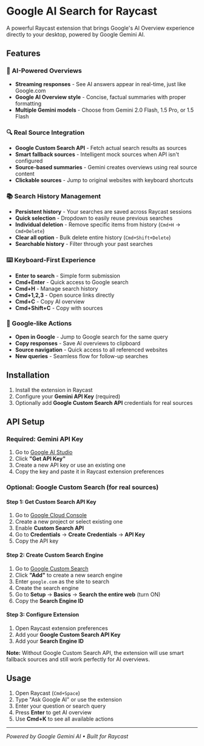 # Google AI Search for Raycast

A powerful Raycast extension that brings Google's AI Overview experience directly to your desktop, powered by Google Gemini AI.

## Features

### 🤖 AI-Powered Overviews
- **Streaming responses** - See AI answers appear in real-time, just like Google.com
- **Google AI Overview style** - Concise, factual summaries with proper formatting
- **Multiple Gemini models** - Choose from Gemini 2.0 Flash, 1.5 Pro, or 1.5 Flash

### 🔍 Real Source Integration
- **Google Custom Search API** - Fetch actual search results as sources
- **Smart fallback sources** - Intelligent mock sources when API isn't configured
- **Source-based summaries** - Gemini creates overviews using real source content
- **Clickable sources** - Jump to original websites with keyboard shortcuts

### 📚 Search History Management
- **Persistent history** - Your searches are saved across Raycast sessions
- **Quick selection** - Dropdown to easily reuse previous searches
- **Individual deletion** - Remove specific items from history (`Cmd+H` → `Cmd+Delete`)
- **Clear all option** - Bulk delete entire history (`Cmd+Shift+Delete`)
- **Searchable history** - Filter through your past searches

### ⌨️ Keyboard-First Experience
- **Enter to search** - Simple form submission
- **Cmd+Enter** - Quick access to Google search
- **Cmd+H** - Manage search history
- **Cmd+1,2,3** - Open source links directly
- **Cmd+C** - Copy AI overview
- **Cmd+Shift+C** - Copy with sources

### 🎯 Google-like Actions
- **Open in Google** - Jump to Google search for the same query
- **Copy responses** - Save AI overviews to clipboard
- **Source navigation** - Quick access to all referenced websites
- **New queries** - Seamless flow for follow-up searches

## Installation

1. Install the extension in Raycast
2. Configure your **Gemini API Key** (required)
3. Optionally add **Google Custom Search API** credentials for real sources

## API Setup

### Required: Gemini API Key

1. Go to [Google AI Studio](https://aistudio.google.com)
2. Click **"Get API Key"**
3. Create a new API key or use an existing one
4. Copy the key and paste it in Raycast extension preferences

### Optional: Google Custom Search (for real sources)

#### Step 1: Get Custom Search API Key
1. Go to [Google Cloud Console](https://console.cloud.google.com)
2. Create a new project or select existing one
3. Enable **Custom Search API**
4. Go to **Credentials** → **Create Credentials** → **API Key**
5. Copy the API key

#### Step 2: Create Custom Search Engine
1. Go to [Google Custom Search](https://cse.google.com/cse/)
2. Click **"Add"** to create a new search engine
3. Enter `google.com` as the site to search
4. Create the search engine
5. Go to **Setup** → **Basics** → **Search the entire web** (turn ON)
6. Copy the **Search Engine ID**

#### Step 3: Configure Extension
1. Open Raycast extension preferences
2. Add your **Google Custom Search API Key**
3. Add your **Search Engine ID**

**Note:** Without Google Custom Search API, the extension will use smart fallback sources and still work perfectly for AI overviews.

## Usage

1. Open Raycast (`Cmd+Space`)
2. Type "Ask Google AI" or use the extension
3. Enter your question or search query
4. Press **Enter** to get AI overview
5. Use **Cmd+K** to see all available actions

---

*Powered by Google Gemini AI • Built for Raycast*